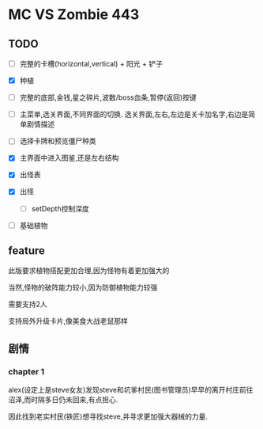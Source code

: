 # MC VS Zombie 443

## TODO

- [ ] 完整的卡槽(horizontal,vertical) + 阳光 + 铲子
- [x] 种植
- [ ] 完整的底部,金钱,星之碎片,波数/boss血条,暂停(返回)按键
- [ ] 主菜单,选关界面,不同界面的切换. 选关界面,左右,左边是关卡加名字,右边是简单剧情描述
- [ ] 选择卡牌和预览僵尸种类
- [x] 主界面中进入图鉴,还是左右结构
- [x] 出怪表
- [x] 出怪
  - [ ] setDepth控制深度

- [ ] 基础植物



## feature

此版要求植物搭配更加合理,因为怪物有着更加强大的

当然,怪物的破阵能力较小,因为防御植物能力较强

需要支持2人

支持局外升级卡片,像美食大战老鼠那样



## 剧情

### chapter 1

alex(设定上是steve女友)发现steve和坑爹村民(图书管理员)早早的离开村庄前往沼泽,而时隔多日仍未回来,有点担心.

因此找到老实村民(铁匠)想寻找steve,并寻求更加强大器械的力量.

